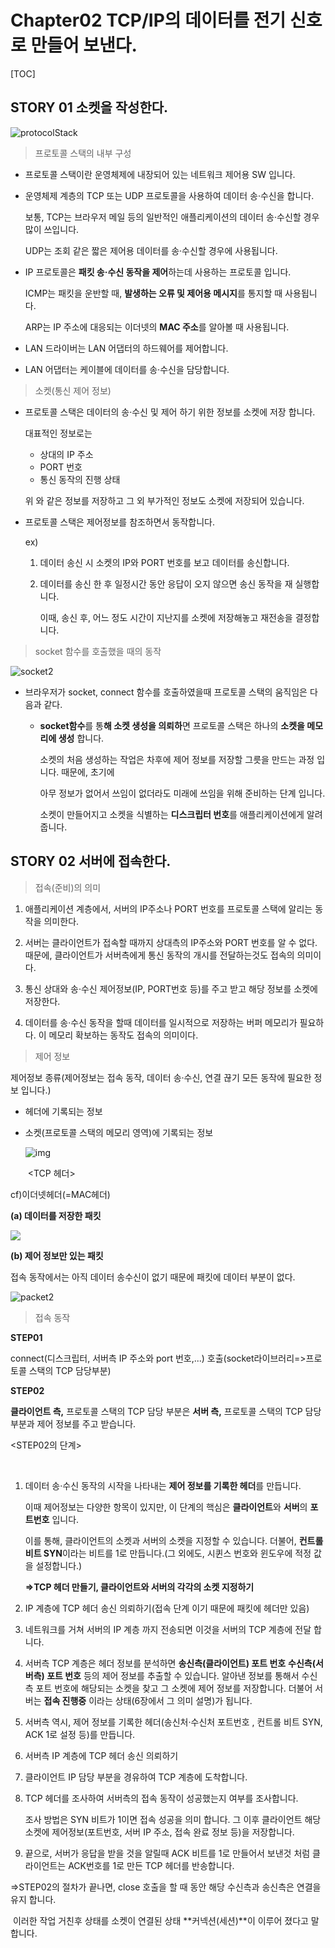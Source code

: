# Chapter02 TCP/IP의 데이터를 전기 신호로 만들어 보낸다.

[TOC]

## STORY 01 소켓을 작성한다.

![protocolStack](./Img/protocolStack.PNG) 

> 프로토콜 스택의 내부 구성

- 프로토콜 스택이란 운영체제에 내장되어 있는 네트워크 제어용 SW 입니다.

- 운영체제 계층의 TCP 또는 UDP 프로토콜을 사용하여 데이터 송·수신을 합니다.

  보통, TCP는 브라우저 메일 등의 일반적인 애플리케이션의 데이터 송·수신할 경우 많이 쓰입니다.

   UDP는 조회 같은 짧은 제어용 데이터를 송·수신할 경우에 사용됩니다.

- IP 프로토콜은 **패킷 송·수신 동작을 제어**하는데 사용하는 프로토콜 입니다.

  ICMP는 패킷을 운반할 때, **발생하는 오류 및 제어용 메시지**를 통지할 때 사용됩니다.

  ARP는 IP 주소에 대응되는 이더넷의 **MAC 주소**를 알아볼 때 사용됩니다.

- LAN 드라이버는 LAN 어댑터의 하드웨어를 제어합니다.

- LAN 어댑터는 케이블에 데이터를 송·수신을 담당합니다.



> 소켓(통신 제어 정보)

- 프로토콜 스택은 데이터의 송·수신 및 제어 하기 위한 정보를 소켓에 저장 합니다.

  대표적인 정보로는

  - 상대의 IP 주소
  - PORT 번호
  - 통신 동작의 진행 상태

  위 와 같은 정보를 저장하고 그 외 부가적인 정보도 소켓에 저장되어 있습니다.

- 프로토콜 스택은 제어정보를 참조하면서 동작합니다.

  ex)

  1. 데이터 송신 시 소켓의 IP와 PORT 번호를 보고 데이터를 송신합니다.

  2. 데이터를 송신 한 후 일정시간 동안 응답이 오지 않으면 송신 동작을 재 실행합니다.

     이때, 송신 후, 어느 정도 시간이 지난지를 소켓에 저장해놓고 재전송을 결정합니다.


>socket 함수를 호출했을 때의 동작

![socket2](./Img/socket2.PNG)

- 브라우저가 socket, connect 함수를 호출하였을때 프로토콜 스택의 움직임은 다음과 같다.

  - **socket함수**를 통**해 소켓 생성을 의뢰하**면 프로토콜 스택은 하나의 **소켓을 메모리에 생성** 합니다.

    소켓의 처음 생성하는 작업은 차후에 제어 정보를 저장할 그릇을 만드는 과정 입니다. 때문에, 초기에 

    아무 정보가 없어서 쓰임이 없더라도 미래에 쓰임을 위해 준비하는 단계 입니다.

    소켓이 만들어지고 소켓을 식별하는 **디스크립터 번호**를  애플리케이션에게 알려줍니다.




## STORY 02 서버에 접속한다.

> 접속(준비)의 의미

1. 애플리케이션 계층에서, 서버의 IP주소나 PORT 번호를 프로토콜 스택에 알리는 동작을 의미한다.

2. 서버는 클라이언트가 접속할 때까지 상대측의 IP주소와 PORT 번호를 알 수 없다. 때문에, 클라이언트가 서버측에게 통신 동작의 개시를 전달하는것도 접속의 의미이다.

3. 통신 상대와 송·수신 제어정보(IP, PORT번호 등)를 주고 받고 해당 정보를 소켓에 저장한다. 

4. 데이터를 송·수신  동작을 할때 데이터를 일시적으로 저장하는 버퍼 메모리가 필요하다. 이 메모리 확보하는 동작도 접속의 의미이다.




>제어 정보

제어정보 종류(제어정보는 접속 동작, 데이터 송·수신, 연결 끊기 모든 동작에 필요한 정보 입니다.)

- 헤더에 기록되는 정보

- 소켓(프로토콜 스택의 메모리 영역)에 기록되는 정보



  ![img](http://www.ktword.co.kr/img_data/1889_1.JPG)

  ​                                                                  <TCP 헤더>

cf)이더넷헤더(=MAC헤더)



**(a) 데이터를 저장한 패킷**

![](./Img/packet.PNG)

**(b) 제어 정보만 있는 패킷**

접속 동작에서는 아직 데이터 송수신이 없기 때문에 패킷에 데이터 부분이 없다.

![packet2](./Img/packet2.PNG)



>접속 동작

**STEP01**

connect(디스크립터, 서버측 IP 주소와 port 번호,...) 호출(socket라이브러리=>프로토콜 스택의 TCP 담당부분)

**STEP02**

**클라이언트 측,** 프로토콜 스택의 TCP 담당 부분은 **서버 측,** 프로토콜 스택의 TCP 담당 부분과 제어 정보를 주고 받습니다.

<STEP02의 단계>

​    <CLIENT>

1. 데이터 송·수신 동작의 시작을 나타내는 **제어 정보를 기록한 헤더**를 만듭니다.

   이때 제어정보는 다양한 항목이 있지만, 이 단계의 핵심은 **클라이언트**와 **서버**의 **포트번호** 입니다.

   이를 통해, 클라이언트의 소켓과 서버의 소켓을 지정할 수 있습니다. 더불어, **컨트롤 비트 SYN**이라는 비트를 1로 만듭니다.(그 외에도, 시퀸스 번호와 윈도우에 적정 값을 설정합니다.)

   **=>TCP 헤더 만들기, 클라이언트와 서버의 각각의 소켓 지정하기**

2. IP 계층에 TCP 헤더 송신 의뢰하기(접속 단계 이기 때문에 패킷에 헤더만 있음)

3. 네트워크를 거쳐 서버의 IP 계층 까지 전송되면 이것을 서버의 TCP 계층에 전달 합니다.

   <SERVER>

4. 서버측 TCP 계층은 헤더 정보를 분석하면 **송신측(클라이언트) 포트 번호** **수신측(서버측) 포트 번호** 등의 제어 정보를 추출할 수 있습니다. 알아낸 정보를 통해서 수신측 포트 번호에 해당되는 소켓을 찾고 그 소켓에 제어 정보를 저장합니다. 더불어 서버는 **접속 진행중** 이라는 상태(6장에서 그 의미 설명)가 됩니다.

5. 서버측 역시, 제어 정보를 기록한 헤더(송신처·수신처 포트번호 , 컨트롤 비트 SYN, ACK 1로 설정 등)를 만듭니다.

6. 서버측 IP 계층에 TCP 헤더 송신 의뢰하기



 <CLIENT>

7. 클라이언트 IP 담당 부분을 경유하여 TCP 계층에 도착합니다.

8. TCP 헤더를 조사하여 서버측의 접속 동작이 성공했는지 여부를 조사합니다.

   조사 방법은 SYN 비트가 1이면 접속 성공을 의미 합니다.  그 이후 클라이언트 해당 소켓에 제어정보(포트번호, 서버 IP 주소, 접속 완료 정보 등)을 저장합니다.

9. 끝으로, 서버가 응답을 받을 것을 알릴때 ACK 비트를 1로 만들어서 보낸것 처럼 클라이언트는 ACK번호를 1로 만든 TCP 헤더를 반송합니다. 



=>STEP02의 절차가 끝나면, close 호출을 할 때 동안 해당 수신측과 송신측은 연결을 유지 합니다.

​     이러한 작업 거친후 상태를 소켓이 연결된 상태  **커넥션(세션)**이 이루어 졌다고 말합니다.


